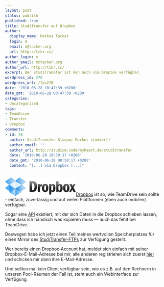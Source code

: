 ```yaml
---
layout: post
status: publish
published: true
title: StudiTransfer auf Dropbox
author:
  display_name: Markus Tacker
  login: m
  email: m@tacker.org
  url: http://tckr.cc/
author_login: m
author_email: m@tacker.org
author_url: http://tckr.cc/
excerpt: Der StudiTransfer ist nun auch via Dropbox verfügbar.
wordpress_id: 270
wordpress_url: /?p=270
date: '2010-06-28 10:47:39 +0200'
date_gmt: '2010-06-28 08:47:39 +0200'
categories:
- Uncategorized
tags:
- TeamDrive
- Transfer
- Dropbox
comments:
- id: 48
  author: StudiTransfer &laquo; Markus studiert!
  author_email: ''
  author_url: http://studium.coderbyheart.de/studitransfer
  date: '2010-06-28 10:50:17 +0200'
  date_gmt: '2010-06-28 08:50:17 +0200'
  content: "[...] via Dropbox [...]"
---
```

<p><a href="http://db.tt/NYepoPI"><img class="alignright size-full wp-image-553" title="Dropbox" src="/uploads/2011/05/logo.png" alt="Dropbox Logo" width="231" height="60" /></a><a href="http://db.tt/eq9LkG">Dropbox</a> ist so, wie TeamDrive sein sollte - einfach, zuverlässig und auf vielen Plattformen (eben auch mobilen) verfügbar.</p>
<p>Sogar eine <a href="https://www.dropbox.com/developers">API</a> existiert, mit der sich Daten in die Dropbox schieben lassen, ohne dass ich händisch was kopieren muss &mdash; auch das fehlt bei TeamDrive.</p>
<p>Deswegen habe ich jetzt einen Teil meines wertvollen Speicherplatzes für einen Mirror des <a href="http://studium.coderbyheart.de/studitransfer">StudiTransfer-FTPs</a> zur Verfügung gestellt.</p>
<p>Wer bereits einen Dropbox-Account hat, meldet sich einfach mit seiner Dropbox-E-Mail-Adresse bei mir, alle anderen registrieren sich zuerst <a href="http://db.tt/eq9LkG">hier</a> und schicken mir dann ihre E-Mail-Adresse.</p>
<p>Und sollten mal kein Client verfügbar sein, wie es z.B. auf den Rechnern in unseren Pool-Räumen der Fall ist, steht auch ein Webinterface zur Verfügung.</p>
